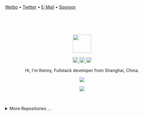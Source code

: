 [Weibo](http://weibo.com/pc175) • [Twitter](https://twitter.com/jaywcjlove) • [E-Mail](mailto:wowohoo@qq.com) • [Sponsor](https://wangchujiang.com/sponsor.html)

<div align="center">
  <br>
  <br>
  <br>
  <br>
  <a href="https://wangchujiang.com/">
    <img width="60" height="60" src="https://avatars0.githubusercontent.com/u/1680273?s=460&u=4471b74deb9973096418a93960c664c5ea3bd159&v=4" />
  </a>
  <br>
  <p>
    <a href="http://weibo.com/pc175">
      <img width="18" height="18" src="https://raw.githubusercontent.com/jaywcjlove/jaywcjlove/master/imgs/weibo.svg?sanitize=true" />
    </a>
    <a href="https://twitter.com/jaywcjlove">
      <img width="18" height="18" src="https://raw.githubusercontent.com/jaywcjlove/jaywcjlove/master/imgs/twitter.svg?sanitize=true" />
    </a>
    <a href="mailto:wowohoo@qq.com">
      <img width="18" height="18" src="https://raw.githubusercontent.com/jaywcjlove/jaywcjlove/master/imgs/mail.svg?sanitize=true" />
    </a>
  </p>
  <p>Hi, I'm Kenny, Fullstack developer from Shanghai, China.</p>
  <p>
    <a href="https://wangchujiang.com/">
      <img src="https://github-readme-stats.vercel.app/api?username=jaywcjlove&show_icons=true&icon_color=805AD5&text_color=718096&bg_color=ffffff&hide_title=true&hide_border=true&hide=contribs,issues" />
    </a>
  </p>
  
  <p>
    <a href="https://wangchujiang.com/">
      <img src="https://github-profile-trophy.vercel.app/?username=jaywcjlove&rank=SSS,SS,S,SECRET&theme=flat&column=7&margin-w=10" />
    </a>
  </p>
  
  <br>
  <br>
</div>

<details>
<summary>More Repositories ...</summary>

<a href="https://github.com/kktjs/kkt">
  <img alt="kkt" src="https://github-readme-stats.vercel.app/api/pin/?username=kktjs&repo=kkt&show_owner=true" />
</a>
<a href="https://github.com/jaywcjlove/tsbb">
  <img alt="tsbb" src="https://github-readme-stats.vercel.app/api/pin/?username=jaywcjlove&repo=tsbb" />
</a>
<a href="https://github.com/jaywcjlove/nginx-editor">
  <img alt="nginx-editor" src="https://github-readme-stats.vercel.app/api/pin/?username=jaywcjlove&repo=nginx-editor" />
</a>
<a href="https://github.com/uiwjs/npm-unpkg">
  <img alt="nginx-editor" src="https://github-readme-stats.vercel.app/api/pin/?username=uiwjs&repo=npm-unpkg" />
</a>
<a href="https://github.com/jaywcjlove/compile-less">
  <img alt="compile-less" src="https://github-readme-stats.vercel.app/api/pin/?username=jaywcjlove&repo=compile-less" />
</a>
<a href="https://github.com/jaywcjlove/sgo">
  <img alt="sgo" src="https://github-readme-stats.vercel.app/api/pin/?username=jaywcjlove&repo=sgo" />
</a>
<a href="https://github.com/jaywcjlove/mocker-api">
  <img alt="mocker-api" src="https://github-readme-stats.vercel.app/api/pin/?username=jaywcjlove&repo=mocker-api" />
</a>
<a href="https://github.com/jaywcjlove/svgtofont">
  <img alt="svgtofont" src="https://github-readme-stats.vercel.app/api/pin/?username=jaywcjlove&repo=svgtofont" />
</a>
<a href="https://github.com/uiwjs/react-native-alipay">
  <img alt="@uiw/react-native-alipay" src="https://github-readme-stats.vercel.app/api/pin/?username=uiwjs&repo=react-native-alipay&show_owner=true" />
</a>
<a href="https://github.com/uiwjs/react-native-amap-geolocation">
  <img alt="@uiw/react-native-amap-geolocation" src="https://github-readme-stats.vercel.app/api/pin/?username=uiwjs&repo=react-native-amap-geolocation&show_owner=true" />
</a>
<a href="https://github.com/uiwjs/react-baidu-map">
  <img alt="@uiw/react-baidu-map" src="https://github-readme-stats.vercel.app/api/pin/?username=uiwjs&repo=react-baidu-map&show_owner=true" />
</a>
<a href="https://github.com/uiwjs/react-amap">
  <img alt="@uiw/react-amap" src="https://github-readme-stats.vercel.app/api/pin/?username=uiwjs&repo=react-amap&show_owner=true" />
</a>
<a href="https://github.com/jaywcjlove/translater.js">
  <img alt="translater.js" src="https://github-readme-stats.vercel.app/api/pin/?username=jaywcjlove&repo=translater.js" />
</a>
<a href="https://github.com/uiwjs/babel-plugin-transform-remove-imports">
  <img alt="@uiw/babel-plugin-transform-remove-imports" src="https://github-readme-stats.vercel.app/api/pin/?username=uiwjs&repo=babel-plugin-transform-remove-imports&show_owner=true" />
</a>
<a href="https://github.com/uiwjs/react-md-editor">
  <img alt="@uiw/react-md-editor" src="https://github-readme-stats.vercel.app/api/pin/?username=uiwjs&repo=react-md-editor&show_owner=true" />
</a>
<a href="https://github.com/uiwjs/province-city-china">
  <img alt="province-city-china" src="https://github-readme-stats.vercel.app/api/pin/?username=uiwjs&repo=province-city-china&show_owner=true" />
</a>
<a href="https://github.com/jaywcjlove/store.js">
  <img alt="store.js" src="https://github-readme-stats.vercel.app/api/pin/?username=jaywcjlove&repo=store.js" />
</a>
<a href="https://github.com/jaywcjlove/validator.js">
  <img alt="validator.js" src="https://github-readme-stats.vercel.app/api/pin/?username=jaywcjlove&repo=validator.js" />
</a>
<a href="https://github.com/jaywcjlove/react-hotkeys">
  <img alt="react-hotkeys" src="https://github-readme-stats.vercel.app/api/pin/?username=jaywcjlove&repo=react-hotkeys" />
</a>
<a href="https://github.com/jaywcjlove/docs">
  <img alt="docs" src="https://github-readme-stats.vercel.app/api/pin/?username=jaywcjlove&repo=docs" />
</a>
<a href="https://github.com/jaywcjlove/nginx-tutorial">
  <img alt="nginx-tutorial" src="https://github-readme-stats.vercel.app/api/pin/?username=jaywcjlove&repo=nginx-tutorial" />
</a>
<a href="https://github.com/jaywcjlove/mysql-tutorial">
  <img alt="mysql-tutorial" src="https://github-readme-stats.vercel.app/api/pin/?username=jaywcjlove&repo=mysql-tutorial" />
</a>
<a href="https://github.com/jaywcjlove/dev-site">
  <img alt="dev-site" src="https://github-readme-stats.vercel.app/api/pin/?username=jaywcjlove&repo=dev-site" />
</a>
<a href="https://github.com/jaywcjlove/awesome-uikit">
  <img alt="awesome-uikit" src="https://github-readme-stats.vercel.app/api/pin/?username=jaywcjlove&repo=awesome-uikit" />
</a>
<a href="https://github.com/jaywcjlove/vim-web">
  <img alt="vim-web" src="https://github-readme-stats.vercel.app/api/pin/?username=jaywcjlove&repo=vim-web" />
</a>
<a href="https://github.com/uiwjs/react-codemirror">
  <img alt="@uiw/react-codemirror" src="https://github-readme-stats.vercel.app/api/pin/?username=uiwjs&repo=react-codemirror&show_owner=true" />
</a>
</details>
